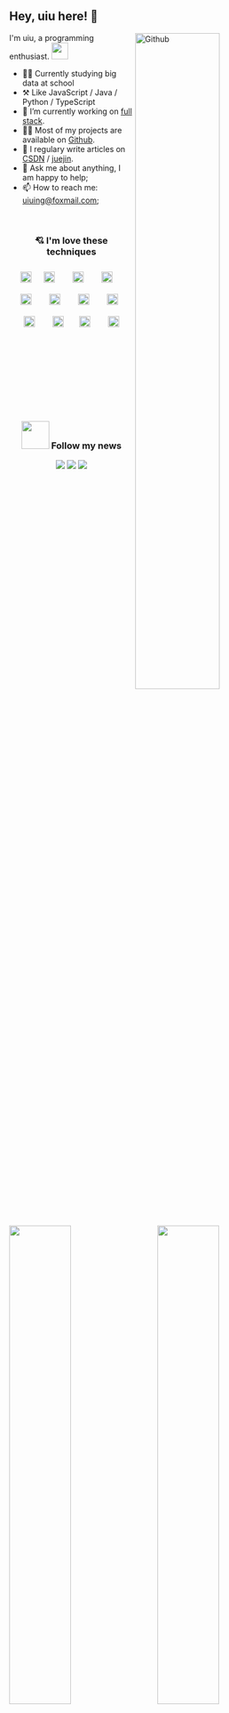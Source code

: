 
## Hey, uiu here! :wave:





<img width="55%" align="right" alt="Github" src="https://user-images.githubusercontent.com/73827386/155872922-938f8042-88d5-47dd-b97c-b41aaaf8b87a.png" />

I'm uiu, a programming enthusiast. <img src="https://media.giphy.com/media/WUlplcMpOCEmTGBtBW/giphy.gif" width="30"> 


-   👨‍🎓 Currently studying big data at school
-   ⚒️ Like JavaScript / Java / Python / TypeScript
-   🔭 I’m currently working on <a href="https://www.w3schools.com/whatis/whatis_fullstack.asp" target="_blank">full stack</a>.
-   👨‍💻 Most of my projects are available on <a href="https://github.com/uiuing" target="_blank">Github</a>.
-   🌟 I regulary write articles on <a href="https://uiuing.blog.csdn.net/" target="_blank">CSDN</a> / <a href="https://juejin.cn/user/4037839851890990" target="_blank">juejin</a>.
-   💬 Ask me about anything, I am happy to help;
-   📫 How to reach me: uiuing@foxmail.com;


<a href="https://github.com/uiuing" target="view_window"><img align="right" width="47%" src="https://github-readme-stats.vercel.app/api/top-langs/?username=uiuing&hide=css,html&hide_border=true" draggable="false"></a>
 
 <br/>
 
 <a href="https://github.com/uiuing" target="view_window"><img align="left"  width="47%" src="https://github-readme-stats.vercel.app/api?username=uiuing&count_private=true&show_icons=true&hide=issues&hide_border=true" draggable="false"></a>
 
 
 <div align="center">  
 
<h3>💘 I'm love these techniques </h3>
<img style="margin: 0px" src="https://profilinator.rishav.dev/skills-assets/typescript-original.svg" alt="TypeScript" height="20" />  &nbsp;
<img style="margin: 10px" src="https://profilinator.rishav.dev/skills-assets/javascript-original.svg" alt="JavaScript" height="20" />  &nbsp;
<img style="margin: 10px" src="https://profilinator.rishav.dev/skills-assets/webpack-original.svg" alt="Webpack" height="20" />  &nbsp;
<img style="margin: 10px" src="https://profilinator.rishav.dev/skills-assets/electron-original.svg" alt="Electron" height="20" />  &nbsp;
<img style="margin: 10px" src="https://profilinator.rishav.dev/skills-assets/scala-original-wordmark.svg" alt="Scala" height="20" />  &nbsp;
<img style="margin: 10px" src="https://profilinator.rishav.dev/skills-assets/springio-icon.svg" alt="Spring" height="20" />  &nbsp;
<img style="margin: 10px" src="https://profilinator.rishav.dev/skills-assets/java-original-wordmark.svg" alt="Java" height="20" /> &nbsp; 
<img style="margin: 10px" src="https://profilinator.rishav.dev/skills-assets/git-scm-icon.svg" alt="Git" height="20" />  &nbsp;
<img style="margin: 10px" src="https://profilinator.rishav.dev/skills-assets/linux-original.svg" alt="Linux" height="20" />  &nbsp;
<img style="margin: 10px" src="https://profilinator.rishav.dev/skills-assets/docker-original-wordmark.svg" alt="Docker" height="20" />&nbsp;  
<img style="margin: 10px" src="https://profilinator.rishav.dev/skills-assets/tensorflow-icon.svg" alt="TensorFlow" height="20" />  &nbsp;
<img style="margin: 10px" src="https://profilinator.rishav.dev/skills-assets/python-original.svg" alt="Python" height="20" /> 
</div>

 
 
<br/>

 <br/>
 <br/>
 <br/>
 <br/>
  <br/>
   <br/>
 <br/>

<div align="center">
<h3> <img src="https://media.giphy.com/media/VgCDAzcKvsR6OM0uWg/giphy.gif" width="50">  Follow my news </h3>
 
![](https://img.shields.io/badge/CSDN-%E5%85%A8%E6%A0%88%E9%A2%86%E5%9F%9F%E6%96%B0%E6%98%9F%E5%88%9B%E4%BD%9C%E8%80%85-red)
![](https://img.shields.io/badge/%E6%8E%98%E9%87%91-%E4%BC%98%E8%B4%A8%E5%8D%9A%E4%B8%BB-blue)
![](https://img.shields.io/badge/GitHub-Coding%20creates%20value-green)

</div>









